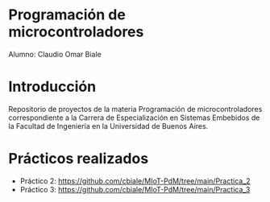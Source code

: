 # Programación de microcontroladores

Alumno: Claudio Omar Biale

# Introducción

Repositorio de proyectos de la materia Programación de microcontroladores correspondiente a la Carrera de Especialización en Sistemas Embebidos de la Facultad de Ingeniería en la Universidad de Buenos Aires.

# Prácticos realizados

- Práctico 2: https://github.com/cbiale/MIoT-PdM/tree/main/Practica_2
- Práctico 3: https://github.com/cbiale/MIoT-PdM/tree/main/Practica_3
